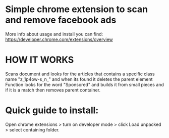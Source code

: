 # Simple chrome extension to scan and remove facebook ads
More info about usage and install you can find:
https://developer.chrome.com/extensions/overview

# HOW IT WORKS
Scans document and looks for the articles that contains a specific class name "z_1p4ow-s_n_" and when its found it deletes the parent element
Function looks for the word "Sponsored" and builds it from small pieces and if it is a match then removes parent container.

# Quick guide to install:
Open chrome extensions > turn on developer mode > click Load unpacked > select containing folder.
